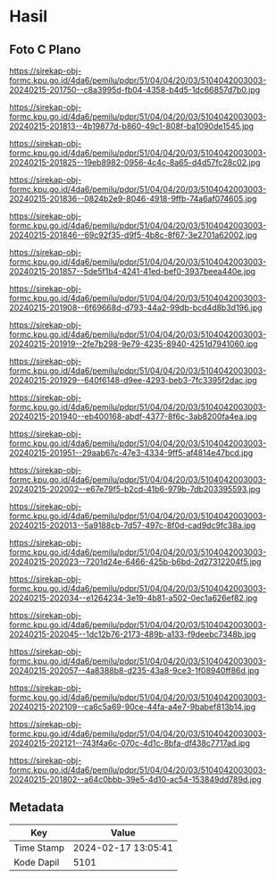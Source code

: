 # Hasil

## Foto C Plano

https://sirekap-obj-formc.kpu.go.id/4da6/pemilu/pdpr/51/04/04/20/03/5104042003003-20240215-201750--c8a3995d-fb04-4358-b4d5-1dc66857d7b0.jpg

https://sirekap-obj-formc.kpu.go.id/4da6/pemilu/pdpr/51/04/04/20/03/5104042003003-20240215-201813--4b19877d-b860-49c1-808f-ba1090de1545.jpg

https://sirekap-obj-formc.kpu.go.id/4da6/pemilu/pdpr/51/04/04/20/03/5104042003003-20240215-201825--19eb8982-0956-4c4c-8a65-d4d57fc28c02.jpg

https://sirekap-obj-formc.kpu.go.id/4da6/pemilu/pdpr/51/04/04/20/03/5104042003003-20240215-201836--0824b2e9-8046-4918-9ffb-74a6af074605.jpg

https://sirekap-obj-formc.kpu.go.id/4da6/pemilu/pdpr/51/04/04/20/03/5104042003003-20240215-201846--69c92f35-d9f5-4b8c-8f67-3e2701a62002.jpg

https://sirekap-obj-formc.kpu.go.id/4da6/pemilu/pdpr/51/04/04/20/03/5104042003003-20240215-201857--5de5f1b4-4241-41ed-bef0-3937beea440e.jpg

https://sirekap-obj-formc.kpu.go.id/4da6/pemilu/pdpr/51/04/04/20/03/5104042003003-20240215-201908--6f69668d-d793-44a2-99db-bcd4d8b3d196.jpg

https://sirekap-obj-formc.kpu.go.id/4da6/pemilu/pdpr/51/04/04/20/03/5104042003003-20240215-201919--2fe7b298-9e79-4235-8940-4251d7941060.jpg

https://sirekap-obj-formc.kpu.go.id/4da6/pemilu/pdpr/51/04/04/20/03/5104042003003-20240215-201929--640f6148-d9ee-4293-beb3-7fc3395f2dac.jpg

https://sirekap-obj-formc.kpu.go.id/4da6/pemilu/pdpr/51/04/04/20/03/5104042003003-20240215-201940--eb400168-abdf-4377-8f6c-3ab8200fa4ea.jpg

https://sirekap-obj-formc.kpu.go.id/4da6/pemilu/pdpr/51/04/04/20/03/5104042003003-20240215-201951--29aab67c-47e3-4334-9ff5-af4814e47bcd.jpg

https://sirekap-obj-formc.kpu.go.id/4da6/pemilu/pdpr/51/04/04/20/03/5104042003003-20240215-202002--e67e79f5-b2cd-41b6-979b-7db203395593.jpg

https://sirekap-obj-formc.kpu.go.id/4da6/pemilu/pdpr/51/04/04/20/03/5104042003003-20240215-202013--5a9188cb-7d57-497c-8f0d-cad9dc9fc38a.jpg

https://sirekap-obj-formc.kpu.go.id/4da6/pemilu/pdpr/51/04/04/20/03/5104042003003-20240215-202023--7201d24e-6466-425b-b6bd-2d27312204f5.jpg

https://sirekap-obj-formc.kpu.go.id/4da6/pemilu/pdpr/51/04/04/20/03/5104042003003-20240215-202034--e1264234-3e19-4b81-a502-0ec1a626ef82.jpg

https://sirekap-obj-formc.kpu.go.id/4da6/pemilu/pdpr/51/04/04/20/03/5104042003003-20240215-202045--1dc12b76-2173-489b-a133-f9deebc7348b.jpg

https://sirekap-obj-formc.kpu.go.id/4da6/pemilu/pdpr/51/04/04/20/03/5104042003003-20240215-202057--4a8388b8-d235-43a8-9ce3-1f08940ff86d.jpg

https://sirekap-obj-formc.kpu.go.id/4da6/pemilu/pdpr/51/04/04/20/03/5104042003003-20240215-202109--ca6c5a69-90ce-44fa-a4e7-9babef813b14.jpg

https://sirekap-obj-formc.kpu.go.id/4da6/pemilu/pdpr/51/04/04/20/03/5104042003003-20240215-202121--743f4a6c-070c-4d1c-8bfa-df438c7717ad.jpg

https://sirekap-obj-formc.kpu.go.id/4da6/pemilu/pdpr/51/04/04/20/03/5104042003003-20240215-201802--a64c0bbb-39e5-4d10-ac54-153849dd789d.jpg


## Metadata

| Key        | Value               |
| ---------- | ------------------- |
| Time Stamp | 2024-02-17 13:05:41 |
| Kode Dapil | 5101                |



